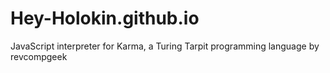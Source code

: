 # Hey-Holokin.github.io
JavaScript interpreter for Karma, a Turing Tarpit programming language by revcompgeek

